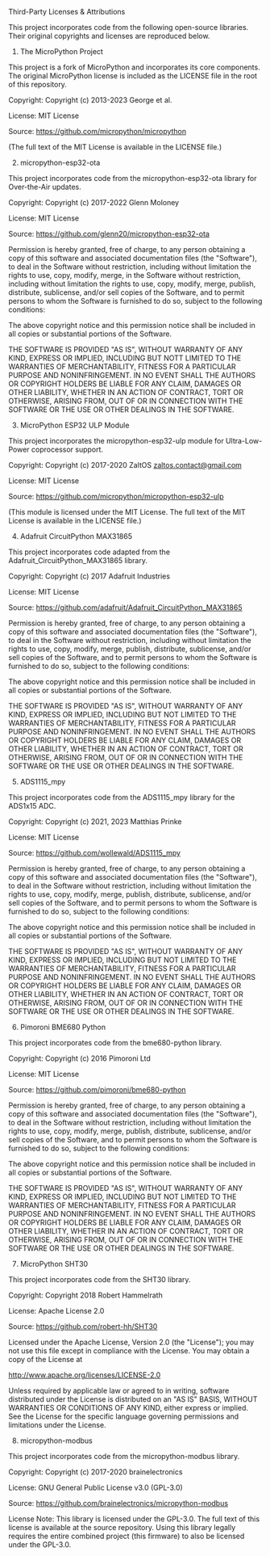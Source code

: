 Third-Party Licenses & Attributions

This project incorporates code from the following open-source libraries.
Their original copyrights and licenses are reproduced below.

1. The MicroPython Project

This project is a fork of MicroPython and incorporates its core components. The original MicroPython license is included as the LICENSE file in the root of this repository.

Copyright: Copyright (c) 2013-2023 George et al.

License: MIT License

Source: https://github.com/micropython/micropython

(The full text of the MIT License is available in the LICENSE file.)

2. micropython-esp32-ota

This project incorporates code from the micropython-esp32-ota library for Over-the-Air updates.

Copyright: Copyright (c) 2017-2022 Glenn Moloney

License: MIT License

Source: https://github.com/glenn20/micropython-esp32-ota

Permission is hereby granted, free of charge, to any person obtaining a copy
of this software and associated documentation files (the "Software"), to deal
in the Software without restriction, including without limitation the rights
to use, copy, modify, merge, in the Software without restriction, including without limitation the rights
to use, copy, modify, merge, publish, distribute, sublicense, and/or sell
copies of the Software, and to permit persons to whom the Software is
furnished to do so, subject to the following conditions:

The above copyright notice and this permission notice shall be included in all
copies or substantial portions of the Software.

THE SOFTWARE IS PROVIDED "AS IS", WITHOUT WARRANTY OF ANY KIND, EXPRESS OR
IMPLIED, INCLUDING BUT NOTT LIMITED TO THE WARRANTIES OF MERCHANTABILITY,
FITNESS FOR A PARTICULAR PURPOSE AND NONINFRINGEMENT. IN NO EVENT SHALL THE
AUTHORS OR COPYRIGHT HOLDERS BE LIABLE FOR ANY CLAIM, DAMAGES OR OTHER
LIABILITY, WHETHER IN AN ACTION OF CONTRACT, TORT OR OTHERWISE, ARISING FROM,
OUT OF OR IN CONNECTION WITH THE SOFTWARE OR THE USE OR OTHER DEALINGS IN THE
SOFTWARE.

3. MicroPython ESP32 ULP Module

This project incorporates the micropython-esp32-ulp module for Ultra-Low-Power coprocessor support.

Copyright: Copyright (c) 2017-2020 ZaltOS zaltos.contact@gmail.com

License: MIT License

Source: https://github.com/micropython/micropython-esp32-ulp

(This module is licensed under the MIT License. The full text of the MIT License is available in the LICENSE file.)

4. Adafruit CircuitPython MAX31865

This project incorporates code adapted from the Adafruit_CircuitPython_MAX31865 library.

Copyright: Copyright (c) 2017 Adafruit Industries

License: MIT License

Source: https://github.com/adafruit/Adafruit_CircuitPython_MAX31865

Permission is hereby granted, free of charge, to any person obtaining a copy
of this software and associated documentation files (the "Software"), to deal
in the Software without restriction, including without limitation the rights
to use, copy, modify, merge, publish, distribute, sublicense, and/or sell
copies of the Software, and to permit persons to whom the Software is
furnished to do so, subject to the following conditions:

The above copyright notice and this permission notice shall be included in all
copies or substantial portions of the Software.

THE SOFTWARE IS PROVIDED "AS IS", WITHOUT WARRANTY OF ANY KIND, EXPRESS OR
IMPLIED, INCLUDING BUT NOT LIMITED TO THE WARRANTIES OF MERCHANTABILITY,
FITNESS FOR A PARTICULAR PURPOSE AND NONINFRINGEMENT. IN NO EVENT SHALL THE
AUTHORS OR COPYRIGHT HOLDERS BE LIABLE FOR ANY CLAIM, DAMAGES OR OTHER
LIABILITY, WHETHER IN AN ACTION OF CONTRACT, TORT OR OTHERWISE, ARISING FROM,
OUT OF OR IN CONNECTION WITH THE SOFTWARE OR THE USE OR OTHER DEALINGS IN THE
SOFTWARE.

5. ADS1115_mpy

This project incorporates code from the ADS1115_mpy library for the ADS1x15 ADC.

Copyright: Copyright (c) 2021, 2023 Matthias Prinke

License: MIT License

Source: https://github.com/wollewald/ADS1115_mpy

Permission is hereby granted, free of charge, to any person obtaining a copy
of this software and associated documentation files (the "Software"), to deal
in the Software without restriction, including without limitation the rights
to use, copy, modify, merge, publish, distribute, sublicense, and/or sell
copies of the Software, and to permit persons to whom the Software is
furnished to do so, subject to the following conditions:

The above copyright notice and this permission notice shall be included in all
copies or substantial portions of the Software.

THE SOFTWARE IS PROVIDED "AS IS", WITHOUT WARRANTY OF ANY KIND, EXPRESS OR
IMPLIED, INCLUDING BUT NOT LIMITED TO THE WARRANTIES OF MERCHANTABILITY,
FITNESS FOR A PARTICULAR PURPOSE AND NONINFRINGEMENT. IN NO EVENT SHALL THE
AUTHORS OR COPYRIGHT HOLDERS BE LIABLE FOR ANY CLAIM, DAMAGES OR OTHER
LIABILITY, WHETHER IN AN ACTION OF CONTRACT, TORT OR OTHERWISE, ARISING FROM,
OUT OF OR IN CONNECTION WITH THE SOFTWARE OR THE USE OR OTHER DEALINGS IN THE
SOFTWARE.

6. Pimoroni BME680 Python

This project incorporates code from the bme680-python library.

Copyright: Copyright (c) 2016 Pimoroni Ltd

License: MIT License

Source: https://github.com/pimoroni/bme680-python

Permission is hereby granted, free of charge, to any person obtaining a copy
of this software and associated documentation files (the "Software"), to deal
in the Software without restriction, including without limitation the rights
to use, copy, modify, merge, publish, distribute, sublicense, and/or sell
copies of the Software, and to permit persons to whom the Software is
furnished to do so, subject to the following conditions:

The above copyright notice and this permission notice shall be included in all
copies or substantial portions of the Software.

THE SOFTWARE IS PROVIDED "AS IS", WITHOUT WARRANTY OF ANY KIND, EXPRESS OR
IMPLIED, INCLUDING BUT NOT LIMITED TO THE WARRANTIES OF MERCHANTABILITY,
FITNESS FOR A PARTICULAR PURPOSE AND NONINFRINGEMENT. IN NO EVENT SHALL THE
AUTHORS OR COPYRIGHT HOLDERS BE LIABLE FOR ANY CLAIM, DAMAGES OR OTHER
LIABILITY, WHETHER IN AN ACTION OF CONTRACT, TORT OR OTHERWISE, ARISING FROM,
OUT OF OR IN CONNECTION WITH THE SOFTWARE OR THE USE OR OTHER DEALINGS IN THE
SOFTWARE.

7. MicroPython SHT30

This project incorporates code from the SHT30 library.

Copyright: Copyright 2018 Robert Hammelrath

License: Apache License 2.0

Source: https://github.com/robert-hh/SHT30

Licensed under the Apache License, Version 2.0 (the "License");
you may not use this file except in compliance with the License.
You may obtain a copy of the License at

http://www.apache.org/licenses/LICENSE-2.0


Unless required by applicable law or agreed to in writing, software
distributed under the License is distributed on an "AS IS" BASIS,
WITHOUT WARRANTIES OR CONDITIONS OF ANY KIND, either express or implied.
See the License for the specific language governing permissions and
limitations under the License.

8. micropython-modbus

This project incorporates code from the micropython-modbus library.

Copyright: Copyright (c) 2017-2020 brainelectronics

License: GNU General Public License v3.0 (GPL-3.0)

Source: https://github.com/brainelectronics/micropython-modbus

License Note: This library is licensed under the GPL-3.0. The full text of this license is available at the source repository. Using this library legally requires the entire combined project (this firmware) to also be licensed under the GPL-3.0.
